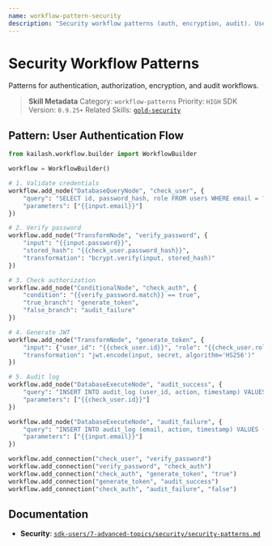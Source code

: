 ```yaml
---
name: workflow-pattern-security
description: "Security workflow patterns (auth, encryption, audit). Use when asking 'security workflow', 'authentication', 'encryption workflow', or 'audit trail'."
---
```


# Security Workflow Patterns

Patterns for authentication, authorization, encryption, and audit workflows.

> **Skill Metadata**
> Category: `workflow-patterns`
> Priority: `HIGH`
> SDK Version: `0.9.25+`
> Related Skills: [`gold-security`](../../17-gold-standards/gold-security.md)

## Pattern: User Authentication Flow

```python
from kailash.workflow.builder import WorkflowBuilder

workflow = WorkflowBuilder()

# 1. Validate credentials
workflow.add_node("DatabaseQueryNode", "check_user", {
    "query": "SELECT id, password_hash, role FROM users WHERE email = ?",
    "parameters": ["{{input.email}}"]
})

# 2. Verify password
workflow.add_node("TransformNode", "verify_password", {
    "input": "{{input.password}}",
    "stored_hash": "{{check_user.password_hash}}",
    "transformation": "bcrypt.verify(input, stored_hash)"
})

# 3. Check authorization
workflow.add_node("ConditionalNode", "check_auth", {
    "condition": "{{verify_password.match}} == true",
    "true_branch": "generate_token",
    "false_branch": "audit_failure"
})

# 4. Generate JWT
workflow.add_node("TransformNode", "generate_token", {
    "input": {"user_id": "{{check_user.id}}", "role": "{{check_user.role}}"},
    "transformation": "jwt.encode(input, secret, algorithm='HS256')"
})

# 5. Audit log
workflow.add_node("DatabaseExecuteNode", "audit_success", {
    "query": "INSERT INTO audit_log (user_id, action, timestamp) VALUES (?, 'login', NOW())",
    "parameters": ["{{check_user.id}}"]
})

workflow.add_node("DatabaseExecuteNode", "audit_failure", {
    "query": "INSERT INTO audit_log (email, action, timestamp) VALUES (?, 'failed_login', NOW())",
    "parameters": ["{{input.email}}"]
})

workflow.add_connection("check_user", "verify_password")
workflow.add_connection("verify_password", "check_auth")
workflow.add_connection("check_auth", "generate_token", "true")
workflow.add_connection("generate_token", "audit_success")
workflow.add_connection("check_auth", "audit_failure", "false")
```

## Documentation

- **Security**: [`sdk-users/7-advanced-topics/security/security-patterns.md`](../../../../sdk-users/7-advanced-topics/security/security-patterns.md)

<!-- Trigger Keywords: security workflow, authentication, encryption workflow, audit trail, user auth -->
